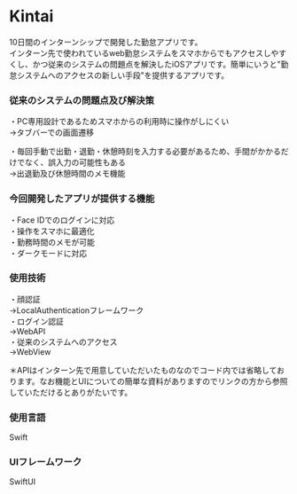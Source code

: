 # Kintai

10日間のインターンシップで開発した勤怠アプリです。  
インターン先で使われているweb勤怠システムをスマホからでもアクセスしやすくし、かつ従来のシステムの問題点を解決したiOSアプリです。簡単にいうと"勤怠システムへのアクセスの新しい手段"を提供するアプリです。  
  
  
### 従来のシステムの問題点及び解決策
・PC専用設計であるためスマホからの利用時に操作がしにくい  
  ->タブバーでの画面遷移  
    
・毎回手動で出勤・退勤・休憩時刻を入力する必要があるため、手間がかかるだけでなく、誤入力の可能性もある  
  ->出退勤及び休憩時間のメモ機能
  
  
### 今回開発したアプリが提供する機能
・Face IDでのログインに対応  
・操作をスマホに最適化  
・勤務時間のメモが可能  
・ダークモードに対応  
  
  
### 使用技術  
・顔認証  
->LocalAuthenticationフレームワーク  
・ログイン認証  
->WebAPI  
・従来のシステムへのアクセス  
->WebView  
  
＊APIはインターン先で用意していただいたものなのでコード内では省略しております。なお機能とUIについての簡単な資料がありますのでリンクの方から参照していただけるとありがたいです。  
  
  
### 使用言語
Swift  
  
### UIフレームワーク
SwiftUI  

